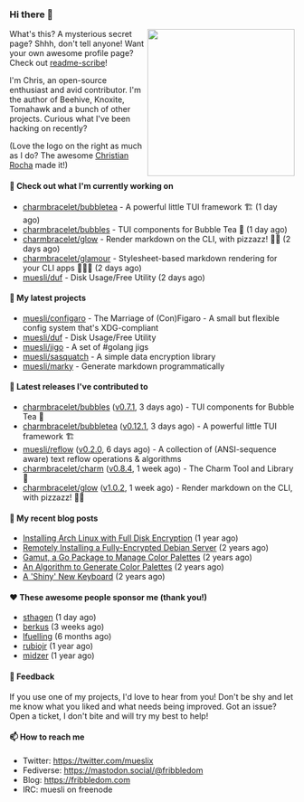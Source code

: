 ### Hi there 👋

<img align="right" src="https://raw.githubusercontent.com/muesli/muesli/master/assets/termenv.png" width="260">

What's this? A mysterious secret page? Shhh, don't tell anyone!
Want your own awesome profile page? Check out [readme-scribe](https://github.com/muesli/readme-scribe)!

I'm Chris, an open-source enthusiast and avid contributor. I'm the author of Beehive, Knoxite, Tomahawk and a bunch
of other projects. Curious what I've been hacking on recently?

(Love the logo on the right as much as I do? The awesome [Christian Rocha](https://github.com/meowgorithm/) made it!)

#### 👷 Check out what I'm currently working on

- [charmbracelet/bubbletea](https://github.com/charmbracelet/bubbletea) - A powerful little TUI framework 🏗 (1 day ago)
- [charmbracelet/bubbles](https://github.com/charmbracelet/bubbles) - TUI components for Bubble Tea 🍡 (1 day ago)
- [charmbracelet/glow](https://github.com/charmbracelet/glow) - Render markdown on the CLI, with pizzazz! 💅🏻 (2 days ago)
- [charmbracelet/glamour](https://github.com/charmbracelet/glamour) - Stylesheet-based markdown rendering for your CLI apps 💇🏻‍♀️ (2 days ago)
- [muesli/duf](https://github.com/muesli/duf) - Disk Usage/Free Utility (2 days ago)

#### 🌱 My latest projects

- [muesli/configaro](https://github.com/muesli/configaro) - The Marriage of (Con)Figaro - A small but flexible config system that&#39;s XDG-compliant
- [muesli/duf](https://github.com/muesli/duf) - Disk Usage/Free Utility
- [muesli/jigo](https://github.com/muesli/jigo) - A set of #golang jigs
- [muesli/sasquatch](https://github.com/muesli/sasquatch) - A simple data encryption library
- [muesli/marky](https://github.com/muesli/marky) - Generate markdown programmatically

#### 🔭 Latest releases I've contributed to

- [charmbracelet/bubbles](https://github.com/charmbracelet/bubbles) ([v0.7.1](https://github.com/charmbracelet/bubbles/releases/tag/v0.7.1), 3 days ago) - TUI components for Bubble Tea 🍡
- [charmbracelet/bubbletea](https://github.com/charmbracelet/bubbletea) ([v0.12.1](https://github.com/charmbracelet/bubbletea/releases/tag/v0.12.1), 3 days ago) - A powerful little TUI framework 🏗
- [muesli/reflow](https://github.com/muesli/reflow) ([v0.2.0](https://github.com/muesli/reflow/releases/tag/v0.2.0), 6 days ago) - A collection of (ANSI-sequence aware) text reflow operations &amp; algorithms
- [charmbracelet/charm](https://github.com/charmbracelet/charm) ([v0.8.4](https://github.com/charmbracelet/charm/releases/tag/v0.8.4), 1 week ago) - The Charm Tool and Library 🌟
- [charmbracelet/glow](https://github.com/charmbracelet/glow) ([v1.0.2](https://github.com/charmbracelet/glow/releases/tag/v1.0.2), 1 week ago) - Render markdown on the CLI, with pizzazz! 💅🏻

#### 📜 My recent blog posts

- [Installing Arch Linux with Full Disk Encryption](https://fribbledom.com/posts/encrypted-arch-install/) (1 year ago)
- [Remotely Installing a Fully-Encrypted Debian Server](https://fribbledom.com/posts/encrypted-remote-debian-install/) (2 years ago)
- [Gamut, a Go Package to Manage Color Palettes](https://fribbledom.com/posts/gamut-package-to-handle-color-palettes/) (2 years ago)
- [An Algorithm to Generate Color Palettes](https://fribbledom.com/posts/an-algorithm-to-generate-color-palettes/) (2 years ago)
- [A &#39;Shiny&#39; New Keyboard](https://fribbledom.com/posts/a-shiny-new-keyboard/) (2 years ago)

#### ❤️ These awesome people sponsor me (thank you!)

- [sthagen](https://github.com/sthagen) (1 day ago)
- [berkus](https://github.com/berkus) (3 weeks ago)
- [lfuelling](https://github.com/lfuelling) (6 months ago)
- [rubiojr](https://github.com/rubiojr) (1 year ago)
- [midzer](https://github.com/midzer) (1 year ago)

#### 💬 Feedback

If you use one of my projects, I'd love to hear from you! Don't be shy and let me know what you liked
and what needs being improved. Got an issue? Open a ticket, I don't bite and will try my best to help!

#### 📫 How to reach me

- Twitter: https://twitter.com/mueslix
- Fediverse: https://mastodon.social/@fribbledom
- Blog: https://fribbledom.com
- IRC: muesli on freenode
